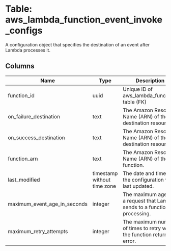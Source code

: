 
# Table: aws_lambda_function_event_invoke_configs
A configuration object that specifies the destination of an event after Lambda processes it. 
## Columns
| Name        | Type           | Description  |
| ------------- | ------------- | -----  |
|function_id|uuid|Unique ID of aws_lambda_functions table (FK)|
|on_failure_destination|text|The Amazon Resource Name (ARN) of the destination resource.|
|on_success_destination|text|The Amazon Resource Name (ARN) of the destination resource.|
|function_arn|text|The Amazon Resource Name (ARN) of the function.|
|last_modified|timestamp without time zone|The date and time that the configuration was last updated.|
|maximum_event_age_in_seconds|integer|The maximum age of a request that Lambda sends to a function for processing.|
|maximum_retry_attempts|integer|The maximum number of times to retry when the function returns an error.|
